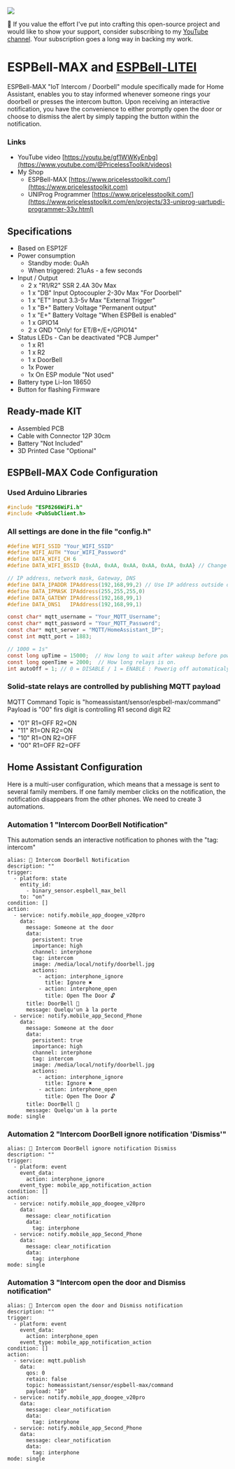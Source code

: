 <img src="https://raw.githubusercontent.com/PricelessToolkit/ESPBell-MAX/main/img/banner.jpg"/>

🤗 If you value the effort I've put into crafting this open-source project and would like to show your support, consider subscribing to my [YouTube channel](https://www.youtube.com/@PricelessToolkit/videos). Your subscription goes a long way in backing my work.
# ESPBell-MAX and [ESPBell-LITEl](https://github.com/PricelessToolkit/ESPBell-LITE)
ESPBell-MAX "IoT Intercom / Doorbell" module specifically made for Home Assistant, enables you to stay informed whenever someone rings your doorbell or presses the intercom button. Upon receiving an interactive notification, you have the convenience to either promptly open the door or choose to dismiss the alert by simply tapping the button within the notification.

### Links

- YouTube video [https://youtu.be/gf1WWKyEnbg](https://www.youtube.com/@PricelessToolkit/videos)
- My Shop
  - ESPBell-MAX [https://www.pricelesstoolkit.com/](https://www.pricelesstoolkit.com)
  - UNIProg Programmer [https://www.pricelesstoolkit.com/](https://www.pricelesstoolkit.com/en/projects/33-uniprog-uartupdi-programmer-33v.html)

## Specifications
- Based on ESP12F
- Power consumption
  - Standby mode: 0uAh
  - When triggered: 21uAs - a few seconds
- Input / Output
  - 2 x "R1/R2" SSR 2.4A 30v Max
  - 1 x "DB" Input Optocoupler 2-30v Max "For Doorbell"
  - 1 x "ET" Input 3.3-5v Max "External Trigger"
  - 1 x "B+" Battery Voltage "Permanent output"
  - 1 x "E+" Battery Voltage "When ESPBell is enabled"
  - 1 x GPIO14
  - 2 x GND "Only! for ET/B+/E+/GPIO14"
- Status LEDs - Can be deactivated "PCB Jumper"
  - 1 x R1
  - 1 x R2
  - 1 x DoorBell
  - 1x Power
  - 1x On ESP module "Not used"
- Battery type Li-Ion 18650
- Button for flashing Firmware

## Ready-made KIT
- Assembled PCB
- Cable with Connector 12P 30cm
- Battery "Not Included"
- 3D Printed Case "Optional"

## ESPBell-MAX Code Configuration
### Used Arduino Libraries
```c
#include "ESP8266WiFi.h"
#include <PubSubClient.h>
```
### All settings are done in the file "config.h"
```c
#define WIFI_SSID "Your_WIFI_SSID"
#define WIFI_AUTH "Your_WIFI_Password"
#define DATA_WIFI_CH 6
#define DATA_WIFI_BSSID {0xAA, 0xAA, 0xAA, 0xAA, 0xAA, 0xAA} // Change only AA part.
```
```c
// IP address, network mask, Gateway, DNS
#define DATA_IPADDR IPAddress(192,168,99,2) // Use IP address outside of DHCP Range 
#define DATA_IPMASK IPAddress(255,255,255,0)
#define DATA_GATEWY IPAddress(192,168,99,1)
#define DATA_DNS1   IPAddress(192,168,99,1)
```
```c
const char* mqtt_username = "Your_MQTT_Username";
const char* mqtt_password = "Your_MQTT_Password";
const char* mqtt_server = "MQTT/HomeAssistant_IP";
const int mqtt_port = 1883;
```
```c
// 1000 = 1s"
const long upTime = 15000;  // How long to wait after wakeup before powering off "Latch PIN to LOW" 
const long openTime = 2000;  // How long relays is on.
int autoOff = 1; // 0 = DISABLE / 1 = ENABLE : Powerig off automaticaly after "openTime" : if is set to 0 ESPBell will power down after upTime.
```

### Solid-state relays are controlled by publishing MQTT payload
MQTT Command Topic is "homeassistant/sensor/espbell-max/command" Payload is "00" firs digit is controlling R1 second digit R2

* "01" R1=OFF R2=ON
* "11" R1=ON R2=ON
* "10" R1=ON R2=OFF
* "00" R1=OFF R2=OFF


## Home Assistant Configuration
Here is a multi-user configuration, which means that a message is sent to several family members. If one family member clicks on the notification, the notification disappears from the other phones. We need to create 3 automations.

### Automation 1 "Intercom DoorBell Notification"
This automation sends an interactive notification to phones with the "tag: intercom"
```
alias: 🔔 Intercom DoorBell Notification
description: ""
trigger:
  - platform: state
    entity_id:
      - binary_sensor.espbell_max_bell
    to: "on"
condition: []
action:
  - service: notify.mobile_app_doogee_v20pro
    data:
      message: Someone at the door
      data:
        persistent: true
        importance: high
        channel: interphone
        tag: intercom
        image: /media/local/notify/doorbell.jpg
        actions:
          - action: interphone_ignore
            title: Ignore ✖
          - action: interphone_open
            title: Open The Door 🔓
      title: DoorBell 🔔
      message: Quelqu'un à la porte
  - service: notify.mobile_app_Second_Phone
    data:
      message: Someone at the door
      data:
        persistent: true
        importance: high
        channel: interphone
        tag: intercom
        image: /media/local/notify/doorbell.jpg
        actions:
          - action: interphone_ignore
            title: Ignore ✖
          - action: interphone_open
            title: Open The Door 🔓
      title: DoorBell 🔔
      message: Quelqu'un à la porte
mode: single

```

### Automation 2 "Intercom DoorBell ignore notification 'Dismiss'"
```
alias: 🔔 Intercom DoorBell ignore notification Dismiss
description: ""
trigger:
  - platform: event
    event_data:
      action: interphone_ignore
    event_type: mobile_app_notification_action
condition: []
action:
  - service: notify.mobile_app_doogee_v20pro
    data:
      message: clear_notification
      data:
        tag: interphone
  - service: notify.mobile_app_Second_Phone
    data:
      message: clear_notification
      data:
        tag: interphone
mode: single
```

### Automation 3 "Intercom open the door and Dismiss notification"
```
alias: 🔔 Intercom open the door and Dismiss notification
description: ""
trigger:
  - platform: event
    event_data:
      action: interphone_open
    event_type: mobile_app_notification_action
condition: []
action:
  - service: mqtt.publish
    data:
      qos: 0
      retain: false
      topic: homeassistant/sensor/espbell-max/command
      payload: "10"
  - service: notify.mobile_app_doogee_v20pro
    data:
      message: clear_notification
      data:
        tag: interphone
  - service: notify.mobile_app_Second_Phone
    data:
      message: clear_notification
      data:
        tag: interphone
mode: single

```
